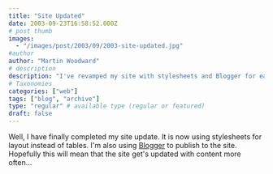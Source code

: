```yaml
---
title: "Site Updated"
date: 2003-09-23T16:58:52.000Z
# post thumb
images:
  - "/images/post/2003/09/2003-site-updated.jpg"
#author
author: "Martin Woodward"
# description
description: "I've revamped my site with stylesheets and Blogger for easier updates, promising fresher content more often."
# Taxonomies
categories: ["web"]
tags: ["blog", "archive"]
type: "regular" # available type (regular or featured)
draft: false
---
```

Well, I have finally completed my site update.  It is now using stylesheets for layout instead of tables.  I'm also using [Blogger](http://www.blogger.com) to publish to the site.  Hopefully this will mean that the site get's updated with content more often...